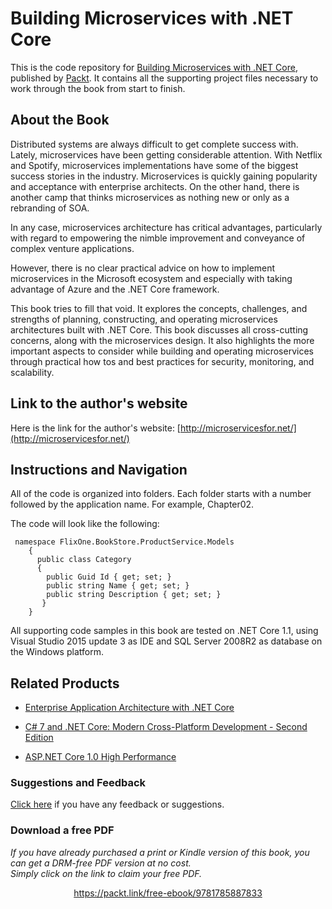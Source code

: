 # Building Microservices with .NET Core
This is the code repository for [Building Microservices with .NET Core](https://www.packtpub.com/web-development/building-microservices-net-core?utm_source=github&utm_medium=repository&utm_campaign=9781785887833), published by [Packt](https://www.packtpub.com/?utm_source=github). It contains all the supporting project files necessary to work through the book from start to finish.
## About the Book
Distributed systems are always difficult to get complete success with. Lately, microservices have been getting considerable attention. With Netflix and Spotify, microservices implementations have some of the biggest success stories in the industry. Microservices is quickly gaining popularity and acceptance with enterprise architects. On the other hand, there is another camp that thinks microservices as nothing new or only as a rebranding of SOA.

In any case, microservices architecture has critical advantages, particularly with regard to empowering the nimble improvement and conveyance of complex venture applications.

However, there is no clear practical advice on how to implement microservices in the Microsoft ecosystem and especially with taking advantage of Azure and the .NET Core framework.

This book tries to fill that void. It explores the concepts, challenges, and strengths of planning, constructing, and operating microservices architectures built with .NET Core. This book discusses all cross-cutting concerns, along with the microservices design. It also highlights the more important aspects to consider while building and operating microservices through practical how tos and best practices for security, monitoring, and scalability.

## Link to the author's website
Here is the link for the author's website:
[http://microservicesfor.net/](http://microservicesfor.net/)

## Instructions and Navigation
All of the code is organized into folders. Each folder starts with a number followed by the application name. For example, Chapter02.



The code will look like the following:
```
 namespace FlixOne.BookStore.ProductService.Models
    {
      public class Category
      {
        public Guid Id { get; set; }
        public string Name { get; set; }
        public string Description { get; set; }
       }
    }
```

All supporting code samples in this book are tested on .NET Core 1.1, using Visual Studio 2015 update 3 as IDE and SQL Server 2008R2 as database on the Windows platform.

## Related Products
* [Enterprise Application Architecture with .NET Core](https://www.packtpub.com/application-development/enterprise-application-architecture-net-core?utm_source=github&utm_medium=repository&utm_campaign=9781786468888)

* [C# 7 and .NET Core: Modern Cross-Platform Development - Second Edition](https://www.packtpub.com/application-development/c-7-and-net-core-modern-cross-platform-development-second-edition?utm_source=github&utm_medium=repository&utm_campaign=9781787129559)

* [ASP.NET Core 1.0 High Performance](https://www.packtpub.com/application-development/aspnet-core-10-high-performance?utm_source=github&utm_medium=repository&utm_campaign=9781785881893)

### Suggestions and Feedback
[Click here](https://docs.google.com/forms/d/e/1FAIpQLSe5qwunkGf6PUvzPirPDtuy1Du5Rlzew23UBp2S-P3wB-GcwQ/viewform) if you have any feedback or suggestions.
### Download a free PDF

 <i>If you have already purchased a print or Kindle version of this book, you can get a DRM-free PDF version at no cost.<br>Simply click on the link to claim your free PDF.</i>
<p align="center"> <a href="https://packt.link/free-ebook/9781785887833">https://packt.link/free-ebook/9781785887833 </a> </p>